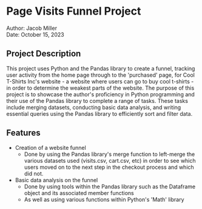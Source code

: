 # Page Visits Funnel Project
Author: Jacob Miller<br>
Date: October 15, 2023

## Project Description
This project uses Python and the Pandas library to create a funnel, tracking user activity from the home page through to the 'purchased' page, for Cool T-Shirts Inc's website - a website where users can go to buy cool t-shirts - in order to determine the weakest parts of the website. The purpose of this project is to showcase the author's proficiency in Python programming and their use of the Pandas library to complete a range of tasks. These tasks include merging datasets, conducting basic data analysis, and writing essential queries using the Pandas library to efficiently sort and filter data.

## Features
   - Creation of a website funnel
     - Done by using the Pandas library's merge function to left-merge the various datasets used (visits.csv, cart.csv, etc) in order to see which users moved on to the next step in the checkout process and which did not.
   - Basic data analysis on the funnel
     - Done by using tools within the Pandas library such as the Dataframe object and its associated member functions
     - As well as using various functions within Python's 'Math' library